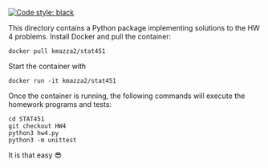 [![Code style: black](https://img.shields.io/badge/code%20style-black-000000.svg)](https://github.com/psf/black)

This directory contains a Python package implementing solutions to the HW 4 problems. Install Docker and pull the container:
```
docker pull kmazza2/stat451
```
Start the container with
```
docker run -it kmazza2/stat451
```
Once the container is running, the following commands will execute the homework programs and tests:
```
cd STAT451
git checkout HW4
python3 hw4.py
python3 -m unittest
```
It is that easy 😎

